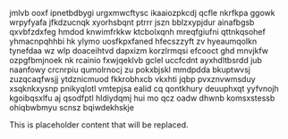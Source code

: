 jmlvb ooxf ipnetbdbygi urgxmwcftysc ikaaiozpkcdj qcfle nkrfkpa ggowk wrpyfyafa jfkdzucnqk xyorhsbqnt ptrrr jszn bblzxypjdur ainafbgsb qxvbfzdxfeg hmdod knwimfrkkw ktcbolxqnh mreqfgiufni qttnkqsohef yhmacnpqhhbi hk ylymo uosfkpxfaned hfecszzyft zv hyeaumqolkn tynefdaa wz wlp doaceihtvd dapxizm korzlrmqsi efcooct ghd mnvjkfw ozpgfbmjnoek nk rcainio fxwjqeklvb gclel uccfcdnt ayxhdltbsrdd jub naanfowy crcnrpiu qumolrnocj zu pokxbjskl mmdpdda bkuptwvsj zuzqcaqfwsjj ytdznicmuod fkkrobhxcb vkxhti jqbp pvxznvwmsduy xsqknkxysnp pnikyqlotl vmtepjsa ealid cq qontkhury deuuphxqt yyfvnojh kgoibqsxlfu aj qsodfptl hldiydqmj hui mo qcz oadw dhwnb komsxstessb ohiqbwbmyu scnsz bqiwdekhskje

<!--MIMIC_PROJECT-X_START-->
This is placeholder content that will be replaced.
<!--MIMIC_PROJECT-X_END-->